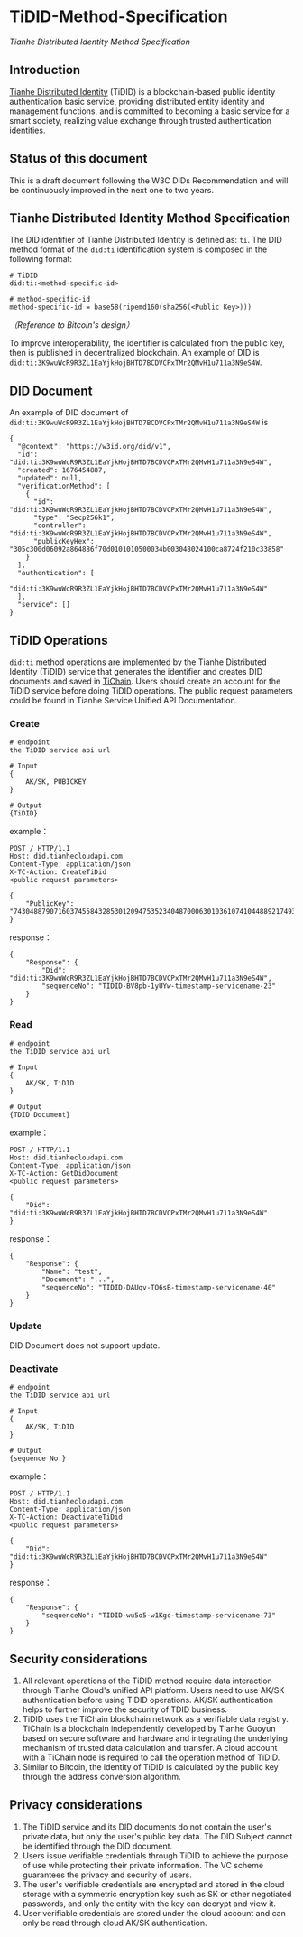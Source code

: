 # TiDID-Method-Specification
*Tianhe Distributed Identity Method Specification*

## Introduction
[Tianhe Distributed Identity](https://tianhecloud.com/product/identityAuth) (TiDID) is a blockchain-based public identity authentication basic service, providing distributed entity identity and management functions, and is committed to becoming a basic service for a smart society, realizing value exchange through trusted authentication identities.

## Status of this document
This is a draft document following the W3C DIDs Recommendation and will be continuously improved in the next one to two years.

## Tianhe Distributed Identity Method Specification
The DID identifier of Tianhe Distributed Identity is defined as: `ti`. The DID method format of the `did:ti` identification system is composed in the following format:

```
# TiDID
did:ti:<method-specific-id>

# method-specific-id 
method-specific-id = base58(ripemd160(sha256(<Public Key>)))
```
*（Reference to Bitcoin's design）*

To improve interoperability, the identifier is calculated from the public key, then is published in decentralized blockchain. An example of DID is `did:ti:3K9wuWcR9R3ZL1EaYjkHojBHTD7BCDVCPxTMr2QMvH1u711a3N9eS4W`.

## DID Document
An example of DID document of `did:ti:3K9wuWcR9R3ZL1EaYjkHojBHTD7BCDVCPxTMr2QMvH1u711a3N9eS4W` is
```
{
  "@context": "https://w3id.org/did/v1",
  "id": "did:ti:3K9wuWcR9R3ZL1EaYjkHojBHTD7BCDVCPxTMr2QMvH1u711a3N9eS4W",
  "created": 1676454887,
  "updated": null,
  "verificationMethod": [
    {
      "id": "did:ti:3K9wuWcR9R3ZL1EaYjkHojBHTD7BCDVCPxTMr2QMvH1u711a3N9eS4W",
      "type": "Secp256k1",
      "controller": "did:ti:3K9wuWcR9R3ZL1EaYjkHojBHTD7BCDVCPxTMr2QMvH1u711a3N9eS4W",
      "publicKeyHex": "305c300d06092a864886f70d0101010500034b003048024100ca8724f210c33858"
    }
  ],
  "authentication": [
       "did:ti:3K9wuWcR9R3ZL1EaYjkHojBHTD7BCDVCPxTMr2QMvH1u711a3N9eS4W"
  ],
  "service": []
}
```

## TiDID Operations
`did:ti` method operations are implemented by the Tianhe Distributed Identity (TiDID) service that generates the identifier and creates DID documents and saved in [TiChain](https://tianhecloud.com/safeServices/safeTHChain). Users should create an account for the TiDID service before doing TiDID operations. The public request parameters could be found in Tianhe Service Unified API Documentation.

### Create
```
# endpoint
the TiDID service api url

# Input
{
    AK/SK, PUBICKEY
}

# Output
{TiDID}
```
example：
```
POST / HTTP/1.1
Host: did.tianhecloudapi.com
Content-Type: application/json
X-TC-Action: CreateTiDid
<public request parameters>

{
    "PublicKey": "7430488790716037455843285301209475352340487000630103610741044889217493578632422416688836099438173061252937088504002356479929639821721792771207629422355422",
}
```
response：
```
{
    "Response": {
        "Did": "did:ti:3K9wuWcR9R3ZL1EaYjkHojBHTD7BCDVCPxTMr2QMvH1u711a3N9eS4W",
        "sequenceNo": "TIDID-BV8pb-1yUYw-timestamp-servicename-23"
    }
}
```
### Read
```
# endpoint
the TiDID service api url

# Input
{
    AK/SK, TiDID
}

# Output
{TDID Document}
```
example：
```
POST / HTTP/1.1
Host: did.tianhecloudapi.com
Content-Type: application/json
X-TC-Action: GetDidDocument
<public request parameters>

{
    "Did": "did:ti:3K9wuWcR9R3ZL1EaYjkHojBHTD7BCDVCPxTMr2QMvH1u711a3N9eS4W"
}
```
response：
```
{
    "Response": {
        "Name": "test",
        "Document": "...",
        "sequenceNo": "TIDID-DAUqv-TO6sB-timestamp-servicename-40"
    }
}
```

### Update
DID Document does not support update.

### Deactivate
```
# endpoint
the TiDID service api url

# Input
{
    AK/SK, TiDID
}

# Output
{sequence No.}
```
example：
```
POST / HTTP/1.1
Host: did.tianhecloudapi.com
Content-Type: application/json
X-TC-Action: DeactivateTiDid
<public request parameters>

{
    "Did": "did:ti:3K9wuWcR9R3ZL1EaYjkHojBHTD7BCDVCPxTMr2QMvH1u711a3N9eS4W"
}
```
response：
```
{
    "Response": {
        "sequenceNo": "TIDID-wu5o5-w1Kgc-timestamp-servicename-73"
    }
}
```

## Security considerations
1. All relevant operations of the TiDID method require data interaction through Tianhe Cloud's unified API platform. Users need to use AK/SK authentication before using TiDID operations. AK/SK authentication helps to further improve the security of TDID business.
2. TiDID uses the TiChain blockchain network as a verifiable data registry. TiChain is a blockchain independently developed by Tianhe Guoyun based on secure software and hardware and integrating the underlying mechanism of trusted data calculation and transfer. A cloud account with a TiChain node is required to call the operation method of TiDID.
3. Similar to Bitcoin, the identity of TiDID is calculated by the public key through the address conversion algorithm.

## Privacy considerations
1. The TiDID service and its DID documents do not contain the user's private data, but only the user's public key data. The DID Subject cannot be identified through the DID document.
2. Users issue verifiable credentials through TiDID to achieve the purpose of use while protecting their private information. The VC scheme guarantees the privacy and security of users.
3. The user's verifiable credentials are encrypted and stored in the cloud storage with a symmetric encryption key such as SK or other negotiated passwords, and only the entity with the key can decrypt and view it.
4. User verifiable credentials are stored under the cloud account and can only be read through cloud AK/SK authentication.










